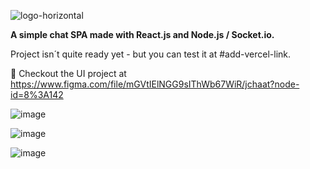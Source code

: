![logo-horizontal](https://user-images.githubusercontent.com/49923118/181602833-a3242ff9-488a-4b64-8214-3857cd35bce1.svg) 


<b>A simple chat SPA made with React.js and Node.js / Socket.io.</b>

Project isn´t quite ready yet - but you can test it at #add-vercel-link.


🎨 Checkout the UI project at https://www.figma.com/file/mGVtIElNGG9sIThWb67WiR/jchaat?node-id=8%3A142



![image](https://user-images.githubusercontent.com/49923118/181603514-e17ad5cf-ac38-4f7b-a57c-89830927cf78.png)

![image](https://user-images.githubusercontent.com/49923118/181603598-2ae13116-c729-44f4-8c36-0dc1dca867ba.png)

![image](https://user-images.githubusercontent.com/49923118/181603676-c2714925-65b0-4acd-b878-31520f0eff0a.png)

